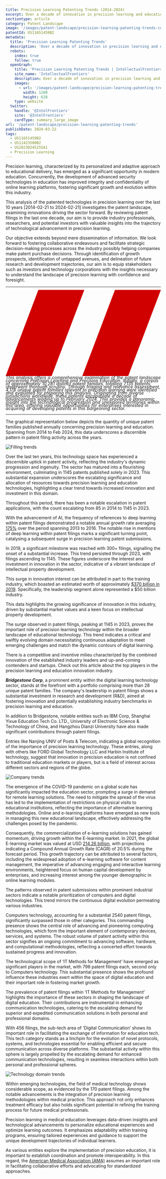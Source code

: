 ```yaml
---
title: Precision Learning Patenting Trends (2014-2024)
excerpt: Over a decade of innovation in precision learning and education has led to a significant surge in patent activity, with filings growing from 85 in 2014 to 1145 in 2023, marking a clear trend towards increased innovation and investment in this sector. Driven by a surge in demand for remote learning solutions during the COVID-19 pandemic, the precision learning sector has witnessed an unprecedented focus on developing and commercializing e-learning platforms recently, which is visible in patenting trends as well.
sectiontype: article
category: Patent Landscape
image: '/images/patent-landscape/precision-learning-patenting-trends-cover.webp'
patentId: US11651459B2
metadata:
  title: 'Precision Learning Patenting Trends'
  description: 'Over a decade of innovation in precision learning and education has led to a significant surge in patent activity, with filings growing from 85 in 2014 to 1145 in 2023, marking a clear trend towards increased innovation and investment in this sector. Driven by a surge in demand for remote learning solutions during the COVID-19 pandemic, the precision learning sector has witnessed an unprecedented focus on developing and commercializing e-learning platforms recently, which is visible in patenting trends as well.'
  robots:
    index: true
    follow: true
  openGraph:
    title: 'Precision Learning Patenting Trends | IntellectualFrontiers'
    site_name: 'IntellectualFrontiers'
    description: Over a decade of innovation in precision learning and education has led to a significant surge in patent activity, with filings growing from 85 in 2014 to 1145 in 2023, marking a clear trend towards increased innovation and investment in this sector. Driven by a surge in demand for remote learning solutions during the COVID-19 pandemic, the precision learning sector has witnessed an unprecedented focus on developing and commercializing e-learning platforms recently, which is visible in patenting trends as well.
    images:
      - url: '/images/patent-landscape/precision-learning-patenting-trends-cover.webp'
        width: 1200
        height: 628
    type: website
  twitter:
    handle: '@IntelFrontiers'
    site: '@IntelFrontiers'
    cardType: summary_large_image
url: '/patent-landscape/precision-learning-patenting-trends'
publishDate: 2024-03-22
tags:
  - US11651459B2
  - US11423500B2
  - US20230245255A1
  - Precision Learning
---
```


Precision learning, characterized by its personalized and adaptive approach to educational delivery, has emerged as a significant opportunity in modern education. Concurrently, the development of advanced security technologies in education has improved integrity and confidentiality of online learning platforms, fostering significant growth and evolution within this industry.

This analysis of the patented technologies in precision learning over the last 10 years [2014-02-21 to 2024-02-21] investigates the patent landscape, examining innovations driving the sector forward. By reviewing patent filings in the last one decade, our aim is to provide industry professionals, researchers, and potential investors with valuable insights into the trajectory of technological advancement in precision learning.

Our objective extends beyond mere dissemination of information. We look forward to fostering collaborative endeavours and facilitate strategic decision-making processes across the industry possibly helping companies make patent purchase decisions. Through identification of growth prospects, identification of untapped avenues, and delineation of future research and development trajectories, our aim is to equip stakeholders such as investors and technology corporations with the insights necessary to understand the landscape of precision learning with confidence and foresight.

<!-- <span class="italic text-sky-800 font-semibold">
This analysis offers a comprehensive examination of the patent landscape concerning Precision Learning and Precision Education. Initially, a corpus of approximately 10,281 distinct patent families, totalling 7,135 patents, underwent thorough scrutiny. Through triaging and relevance assessment, 4,178 unique patent families relevant to precision learning were identified and evaluated for preparing this analysis. Originating from diverse jurisdictions worldwide, these patents encapsulate a decade of advancements leading up to February 2024. This provides a panoramic insight into the technological progression and unexplored territories within this area, offering valuable opportunities for enterprises interested in acquiring or developing patents in this burgeoning sector.
</span> -->

<hr class="w-48 h-1 mx-auto my-4 bg-gray-200 border-0 rounded md:my-10 dark:bg-gray-700">

<div class=" text-center items-start">
<p class="text-gray-800 sm:text-xl dark:text-white !mt-0" style="word-spacing: 1px;"><i style="line-height:10px">
<svg xmlns="http://www.w3.org/2000/svg"  class="max-[600px]:w-5 w-6 max-[600px]:!pt-0" style="padding-top:0px; display:inline !important; margin-top: -5px;" fill="none" stroke="#f00505" stroke-width="0.00024000000000000003" viewBox="7 9 10.13 5.61"><g id="SVGRepo_bgCarrier" stroke-width="0"></g><g id="SVGRepo_tracerCarrier" stroke-linecap="round" stroke-linejoin="round" stroke="#CCCCCC" stroke-width="0.192"></g><g id="SVGRepo_iconCarrier"> <path d="M9.13456 9H12.1346L10 14.6075H7L9.13456 9Z" fill="#d10000"></path> <path d="M14.1346 9H17.1346L15 14.6075H12L14.1346 9Z" fill="#d10000"></path> </g></svg>
<span class="text-sky-800 font-semibold">This analysis offers a comprehensive examination of the patent landscape concerning Precision Learning and Precision Education. Initially, a corpus of approximately 10,281 distinct patent families, totalling 7,135 patents, underwent thorough scrutiny. Through triaging and relevance assessment, 4,178 unique patent families relevant to precision learning were identified and evaluated for preparing this analysis. Originating from diverse jurisdictions worldwide, these patents encapsulate a decade of advancements leading up to February 2024. This provides a panoramic insight into the technological progression and unexplored territories within this area, offering valuable opportunities for enterprises interested in acquiring or developing patents in this burgeoning sector.
</i></span></p>
</div>

<hr class="w-48 h-1 mx-auto my-4 bg-gray-200 border-0 rounded md:my-10 dark:bg-gray-700">

The graphical representation below depicts the quantity of unique patent families published annually concerning precision learning and education. Spanning from 2014 to Feb 2024, this data underscores a discernible pattern in patent filing activity across the years.

<div class="flex justify-center">
<img src="/images/patent-landscape/precision-learning-patenting-trends-1.webp" alt="Filling trends" class="!mt-0 !mb-0">
</div>

Over the last ten years, this technology space has experienced a discernible uptick in patent activity, reflecting the industry's dynamic progression and ingenuity. The sector has matured into a flourishing environment, culminating in 1145 patents published solely in 2023. This substantial expansion underscores the escalating significance and allocation of resources towards precision learning and education technologies, highlighting a clear trend towards increased innovation and investment in this domain.

Throughout this period, there has been a notable escalation in patent applications, with the count escalating from 85 in 2014 to 1145 in 2023.

With the advancement of AI, the frequency of references to deep learning within patent filings demonstrated a notable annual growth rate averaging <a href="https://www.wipo.int/tech_trends/en/artificial_intelligence/story.html" target="_blank">175%</a> over the period spanning 2013 to 2016. The notable rise in mentions of deep learning within patent filings marks a significant turning point, catalysing a subsequent surge in precision learning patent submissions.

In 2019, a significant milestone was reached with 300+ filings, signalling the onset of a substantial increase. This trend persisted through 2023, with filings ascending to 1145. These figures underscore the interest and investment in innovation in the sector, indicative of a vibrant landscape of intellectual property development.

This surge in innovation interest can be attributed in part to the training industry, which boasted an estimated worth of approximately <a href="https://www.forbes.com/sites/sap/2020/07/14/the-dire-need-for-precision-learning/?sh=273d3c0a5c98" target="_blank">$370 billion in 2019</a>. Specifically, the leadership segment alone represented a $50 billion industry.

This data highlights the growing significance of innovation in this industry, driven by substantial market values and a keen focus on intellectual property development.

The surge observed in patent filings, peaking at 1145 in 2023, proves the important role of precision learning technology within the broader landscape of educational technology. This trend indicates a critical and swiftly evolving domain necessitating continuous adaptation to meet emerging challenges and match the dynamic contours of digital learning.

There is a competitive and inventive milieu characterized by the combined innovation of the established industry leaders and up-and-coming contenders and startups. Check out this article about the top players in the precision learning and education innovation industry.

**_Bridgestone Corp_**, a prominent entity within the digital learning technology sector, stands at the forefront with a portfolio comprising more than 28 unique patent families. The company's leadership in patent filings shows a substantial investment in research and development (R&D), aimed at fostering innovation and potentially establishing industry benchmarks in precision learning and education.

In addition to Bridgestone, notable entities such as IBM Corp, Shanghai Yixue Education Tech Co. LTD., University of Electronic Science & Technology of China, and Hangzhou Dianzi University have also made significant contributions through patent filings.

Entries like Nanjing UNIV of Posts & Telecom, indicating a global recognition of the importance of precision learning technology. These entries, along with others like FORD Global Technology LLC and Harbin Institute of technology, suggest that innovation in precision education is not confined to traditional education markets or players, but is a field of interest across different sectors and regions of the globe.

<div class="flex justify-center">
<img src="/images/patent-landscape/precision-learning-patenting-trends-2.webp" alt="Company trends" class="!mt-0 !mb-0">
</div>

The emergence of the COVID-19 pandemic on a global scale has significantly impacted the education sector, prompting a surge in demand for remote learning solutions. The need to mitigate the spread of the virus has led to the implementation of restrictions on physical visits to educational institutions, reflecting the importance of alternative learning methodologies. Online and e-learning platforms have emerged as new tools in managing this new educational landscape, effectively addressing the challenges posed by the pandemic.

Consequently, the commercialization of e-learning solutions has gained momentum, driving growth within the E-learning market. In 2021, the global E-learning market was valued at USD <a href="https://www.polarismarketresearch.com/industry-analysis/e-learning-market" target="_blank">214.26 billion</a>, with projections indicating a Compound Annual Growth Rate (CAGR) of 20.5% during the forecast period. This growth trajectory can be attributed to several factors, including the widespread adoption of e-learning software for content management, the imperative of advancing engaging and interactive learning environments, heightened focus on human capital development by enterprises, and increasing interest among the younger demographic in online learning modules.

The patterns observed in patent submissions within prominent industrial sectors indicate a notable prioritization of computers and digital technologies. This trend mirrors the continuous digital evolution permeating various industries.

Computers technology, accounting for a substantial 2540 patent filings, significantly surpassed those in other categories. This commanding presence shows the central role of advancing and pioneering computing technologies, which form the important element of contemporary devices, services, and systems. The robust volume of patent activity within this sector signifies an ongoing commitment to advancing software, hardware, and computational methodologies, reflecting a concerted effort towards sustained progress and innovation.

The technological scope of ‘IT Methods for Management’ have emerged as significant players in the market, with 798 patent filings each, second only to Computers technology. This substantial presence shows the profound influence these industries exert within the space of digital education and their important role in fostering market growth.

The prevalence of patent filings within ‘IT Methods for Management’ highlights the importance of these sectors in shaping the landscape of digital education. Their contributions are instrumental in enhancing communication technologies, catering to the escalating demand for superior and expedited communication solutions in both personal and professional domains.

With 456 filings, the sub-tech area of ‘Digital Communication’ shows its important role in facilitating the exchange of information for education tech. This tech category stands as a linchpin for the evolution of novel protocols, systems, and technologies essential for enabling efficient and secure communication across diverse platforms. The substantial activity within this sphere is largely propelled by the escalating demand for enhanced communication technologies, resulting in seamless interactions within both personal and professional spheres.

<div class="flex justify-center">
<img src="/images/patent-landscape/precision-learning-patenting-trends-3.webp" alt="Technology domain trends" class="!mt-0 !mb-0">
</div>

Within emerging technologies, the field of medical technology shows considerable scope, as evidenced by the 170 patent filings. Among the notable advancements is the integration of precision learning methodologies within medical practice. This approach not only enhances treatment efficacy but also holds significant potential in refining the training process for future medical professionals.

Precision learning in medical education leverages data-driven insights and technological advancements to personalize educational experiences and optimize learning outcomes. It emphasizes adaptability within training programs, ensuring tailored experiences and guidance to support the unique development trajectories of individual learners.

As various entities explore the implementation of precision education, it is important to establish coordination and promote interoperability. In this regard, the <a href="https://www.ama-assn.org/education/changemeded-initiative/precision-education" target="_blank">American Medical Association (AMA)</a> assumes an important role in facilitating collaborative efforts and advocating for standardized approaches.

